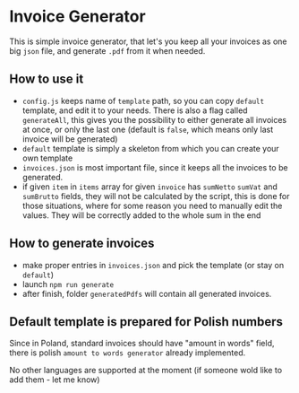 # Invoice Generator

This is simple invoice generator, that let's you keep all your invoices as one big `json` file, and generate `.pdf` from it when needed.

## How to use it

* `config.js` keeps name of `template` path, so you can copy `default` template, and edit it to your needs. There is also a flag called `generateAll`, this gives you the possibility to either generate all invoices at once, or only the last one (default is `false`, which means only last invoice will be generated)
* `default` template is simply a skeleton from which you can create your own template
* `invoices.json` is most important file, since it keeps all the invoices to be generated.
* if given `item` in `items` array for given `invoice` has `sumNetto` `sumVat` and `sumBrutto` fields, they will not be calculated by the script, this is done for those situations, where for some reason you need to manually edit the values. They will be correctly added to the whole sum in the end

## How to generate invoices

* make proper entries in `invoices.json` and pick the template (or stay on `default`)
* launch `npm run generate`
* after finish, folder `generatedPdfs` will contain all generated invoices.

## Default template is prepared for Polish numbers

Since in Poland, standard invoices should have "amount in words" field, there is polish `amount to words generator` already implemented.

No other languages are supported at the moment (if someone wold like to add them - let me know)

